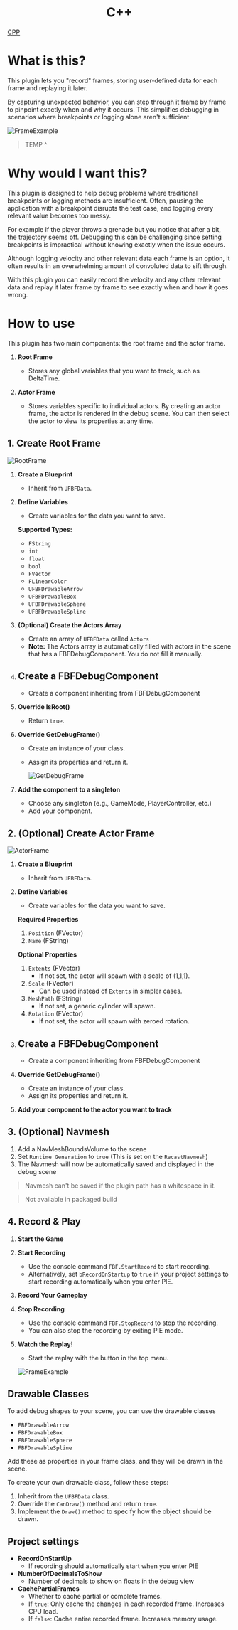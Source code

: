 <h1 style="text-align:center;">C++</h1>


[CPP](readme.md)

# What is this?

This plugin lets you "record" frames, storing user-defined data for each frame and replaying it later. 

By capturing unexpected behavior, you can step through it frame by frame to pinpoint exactly when and why it occurs. This simplifies debugging in scenarios where breakpoints or logging alone aren't sufficient.


![FrameExample](Assets/DebugScene.png)
> TEMP ^

# Why would I want this?
This plugin is designed to help debug problems where traditional breakpoints or logging methods are insufficient. Often, pausing the application with a breakpoint disrupts the test case, and logging every relevant value becomes too messy.

For example if the player throws a grenade but you notice that after a bit, the trajectory seems off. Debugging this can be challenging since setting breakpoints is impractical without knowing exactly when the issue occurs. 

Although logging velocity and other relevant data each frame is an option, it often results in an overwhelming amount of convoluted data to sift through. 

With this plugin you can easily record the velocity and any other relevant data and replay it later frame by frame to see exactly when and how it goes wrong.

# How to use
This plugin has two main components: the root frame and the actor frame.

1. **Root Frame**
   - Stores any global variables that you want to track, such as DeltaTime.
   
2. **Actor Frame**
   - Stores variables specific to individual actors. By creating an actor frame, the actor is rendered in the debug scene. You can then select the actor to view its properties at any time.

## 1. Create Root Frame

![RootFrame](Assets/RootFrame_BP.png)

1. **Create a Blueprint**
    - Inherit from `UFBFData`.

2. **Define Variables**
    - Create variables for the data you want to save.

    **Supported Types:**
    - `FString`
    - `int`
    - `float`
    - `bool`
    - `FVector`
    - `FLinearColor`
    - `UFBFDrawableArrow`
    - `UFBFDrawableBox`
    - `UFBFDrawableSphere`
    - `UFBFDrawableSpline`

3. **(Optional) Create the Actors Array**
    - Create an array of `UFBFData` called `Actors`
    - **Note:** The Actors array is automatically filled with actors in the scene that has a FBFDebugComponent. You do not fill it manually.

4. ## Create a FBFDebugComponent
    - Create a component inheriting from FBFDebugComponent

5. **Override IsRoot()**
    - Return `true`.

6. **Override GetDebugFrame()**
    - Create an instance of your class.
    - Assign its properties and return it.

        ![GetDebugFrame](Assets/GetDebugFrame_BP.png)

7. **Add the component to a singleton**
    - Choose any singleton (e.g., GameMode, PlayerController, etc.)
    - Add your component.

      
## 2. (Optional) Create Actor Frame

![ActorFrame](Assets/ActorFrame_BP.png)

1. **Create a Blueprint**
    - Inherit from `UFBFData`.

2. **Define Variables**
    - Create variables for the data you want to save.

    **Required Properties**
    1. `Position` (FVector)
    2. `Name` (FString) 

    **Optional Properties**
    1. `Extents` (FVector) 
        - If not set, the actor will spawn with a scale of (1,1,1).
    2. `Scale` (FVector)
        - Can be used instead of `Extents` in simpler cases.
    3. `MeshPath` (FString) 
        - If not set, a generic cylinder will spawn.
    4. `Rotation` (FVector)
        - If not set, the actor will spawn with zeroed rotation.

4. ## Create a FBFDebugComponent
    - Create a component inheriting from FBFDebugComponent

5. **Override GetDebugFrame()**
    - Create an instance of your class.
    - Assign its properties and return it.

3. **Add your component to the actor you want to track**

## 3. (Optional) Navmesh
1. Add a NavMeshBoundsVolume to the scene
2. Set `Runtime Generation` to `true` (This is set on the `RecastNavmesh`)
3. The Navmesh will now be automatically saved and displayed in the debug scene

> Navmesh can't be saved if the plugin path has a whitespace in it.

> Not available in packaged build


## 4. Record & Play

1. **Start the Game**

2. **Start Recording**
   - Use the console command `FBF.StartRecord` to start recording.
   - Alternatively, set `bRecordOnStartup` to `true` in your project settings to start recording automatically when you enter PIE.

3. **Record Your Gameplay**

4. **Stop Recording**
   - Use the console command `FBF.StopRecord` to stop the recording.
   - You can also stop the recording by exiting PIE mode.

5. **Watch the Replay!**
   - Start the replay with the button in the top menu.

    ![FrameExample](Assets/Replay.png)

## Drawable Classes

To add debug shapes to your scene, you can use the drawable classes
- `FBFDrawableArrow`
- `FBFDrawableBox`
- `FBFDrawableSphere`
- `FBFDrawableSpline`

Add these as properties in your frame class, and they will be drawn in the scene.

To create your own drawable class, follow these steps:

1. Inherit from the `UFBFData` class.
2. Override the `CanDraw()` method and return `true`.
3. Implement the `Draw()` method to specify how the object should be drawn.

## Project settings
- **RecordOnStartUp**
    - If recording should automatically start when you enter PIE
- **NumberOfDecimalsToShow**
    - Number of decimals to show on floats in the debug view
- **CachePartialFrames**
    - Whether to cache partial or complete frames.
    - If `true`: Only cache the changes in each recorded frame. Increases CPU load.
    - If `false`: Cache entire recorded frame. Increases memory usage.